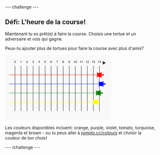 --- challenge ---
## Défi: L'heure de la course! 

Maintenant tu es prêt(e) à faire la course. Choisis une tortue et un adversaire et vois qui gagne.

Peux-tu ajouter plus de tortues pour faire la course avec plus d'amis?

![screenshot](images/race-more.png)

Les couleurs disponibles incluent: orange, purple, violet, tomato, turquoise, magenta et brown - ou tu peux aller à <a href="http://jumpto.cc/colours">jumpto.cc/colours</a> et choisir la couleur de ton choix!


 

--- /challenge ---